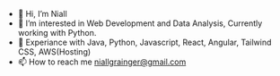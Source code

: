 - 👋 Hi, I’m Niall
- 👀 I’m interested in Web Development and Data Analysis, Currently working with Python.
- 💭 Experiance with Java, Python, Javascript, React, Angular, Tailwind CSS, AWS(Hosting)
- 📫 How to reach me niallgrainger@gmail.com

<!---
NiallGr/NiallGr is a ✨ special ✨ repository because its `README.md` (this file) appears on your GitHub profile.
You can click the Preview link to take a look at your changes.
--->
